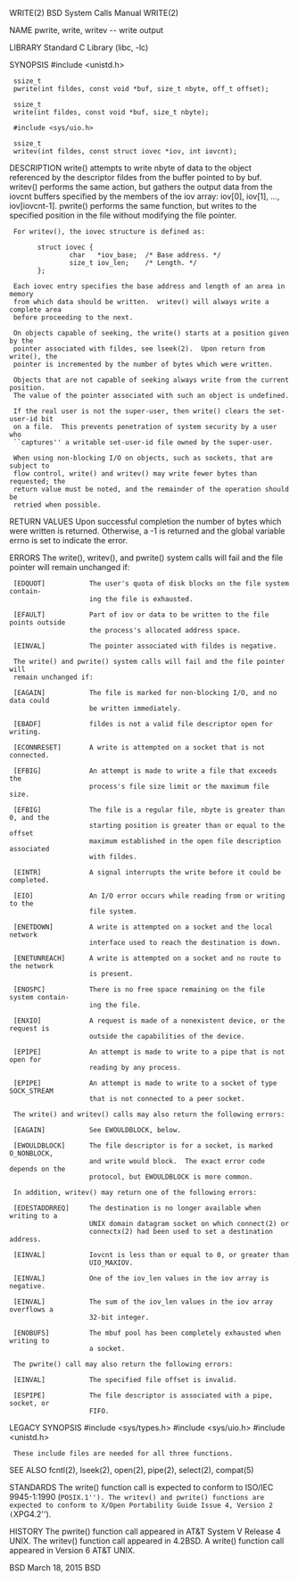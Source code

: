 WRITE(2) BSD System Calls Manual WRITE(2)

NAME
pwrite, write, writev -- write output

LIBRARY
Standard C Library (libc, -lc)

SYNOPSIS
#include <unistd.h>

     ssize_t
     pwrite(int fildes, const void *buf, size_t nbyte, off_t offset);

     ssize_t
     write(int fildes, const void *buf, size_t nbyte);

     #include <sys/uio.h>

     ssize_t
     writev(int fildes, const struct iovec *iov, int iovcnt);

DESCRIPTION
write() attempts to write nbyte of data to the object referenced by the
descriptor fildes from the buffer pointed to by buf. writev() performs the
same action, but gathers the output data from the iovcnt buffers specified by
the members of the iov array: iov[0], iov[1], ..., iov[iovcnt-1]. pwrite()
performs the same function, but writes to the specified position in the file
without modifying the file pointer.

     For writev(), the iovec structure is defined as:

           struct iovec {
                   char   *iov_base;  /* Base address. */
                   size_t iov_len;    /* Length. */
           };

     Each iovec entry specifies the base address and length of an area in memory
     from which data should be written.  writev() will always write a complete area
     before proceeding to the next.

     On objects capable of seeking, the write() starts at a position given by the
     pointer associated with fildes, see lseek(2).  Upon return from write(), the
     pointer is incremented by the number of bytes which were written.

     Objects that are not capable of seeking always write from the current position.
     The value of the pointer associated with such an object is undefined.

     If the real user is not the super-user, then write() clears the set-user-id bit
     on a file.  This prevents penetration of system security by a user who
     ``captures'' a writable set-user-id file owned by the super-user.

     When using non-blocking I/O on objects, such as sockets, that are subject to
     flow control, write() and writev() may write fewer bytes than requested; the
     return value must be noted, and the remainder of the operation should be
     retried when possible.

RETURN VALUES
Upon successful completion the number of bytes which were written is returned.
Otherwise, a -1 is returned and the global variable errno is set to indicate
the error.

ERRORS
The write(), writev(), and pwrite() system calls will fail and the file pointer
will remain unchanged if:

     [EDQUOT]           The user's quota of disk blocks on the file system contain-
                        ing the file is exhausted.

     [EFAULT]           Part of iov or data to be written to the file points outside
                        the process's allocated address space.

     [EINVAL]           The pointer associated with fildes is negative.

     The write() and pwrite() system calls will fail and the file pointer will
     remain unchanged if:

     [EAGAIN]           The file is marked for non-blocking I/O, and no data could
                        be written immediately.

     [EBADF]            fildes is not a valid file descriptor open for writing.

     [ECONNRESET]       A write is attempted on a socket that is not connected.

     [EFBIG]            An attempt is made to write a file that exceeds the
                        process's file size limit or the maximum file size.

     [EFBIG]            The file is a regular file, nbyte is greater than 0, and the
                        starting position is greater than or equal to the offset
                        maximum established in the open file description associated
                        with fildes.

     [EINTR]            A signal interrupts the write before it could be completed.

     [EIO]              An I/O error occurs while reading from or writing to the
                        file system.

     [ENETDOWN]         A write is attempted on a socket and the local network
                        interface used to reach the destination is down.

     [ENETUNREACH]      A write is attempted on a socket and no route to the network
                        is present.

     [ENOSPC]           There is no free space remaining on the file system contain-
                        ing the file.

     [ENXIO]            A request is made of a nonexistent device, or the request is
                        outside the capabilities of the device.

     [EPIPE]            An attempt is made to write to a pipe that is not open for
                        reading by any process.

     [EPIPE]            An attempt is made to write to a socket of type SOCK_STREAM
                        that is not connected to a peer socket.

     The write() and writev() calls may also return the following errors:

     [EAGAIN]           See EWOULDBLOCK, below.

     [EWOULDBLOCK]      The file descriptor is for a socket, is marked O_NONBLOCK,
                        and write would block.  The exact error code depends on the
                        protocol, but EWOULDBLOCK is more common.

     In addition, writev() may return one of the following errors:

     [EDESTADDRREQ]     The destination is no longer available when writing to a
                        UNIX domain datagram socket on which connect(2) or
                        connectx(2) had been used to set a destination address.

     [EINVAL]           Iovcnt is less than or equal to 0, or greater than
                        UIO_MAXIOV.

     [EINVAL]           One of the iov_len values in the iov array is negative.

     [EINVAL]           The sum of the iov_len values in the iov array overflows a
                        32-bit integer.

     [ENOBUFS]          The mbuf pool has been completely exhausted when writing to
                        a socket.

     The pwrite() call may also return the following errors:

     [EINVAL]           The specified file offset is invalid.

     [ESPIPE]           The file descriptor is associated with a pipe, socket, or
                        FIFO.

LEGACY SYNOPSIS
#include <sys/types.h>
#include <sys/uio.h>
#include <unistd.h>

     These include files are needed for all three functions.

SEE ALSO
fcntl(2), lseek(2), open(2), pipe(2), select(2), compat(5)

STANDARDS
The write() function call is expected to conform to ISO/IEC 9945-1:1990
(`POSIX.1''). The writev() and pwrite() functions are expected to conform to X/Open Portability Guide Issue 4, Version 2 (`XPG4.2'').

HISTORY
The pwrite() function call appeared in AT&T System V Release 4 UNIX. The
writev() function call appeared in 4.2BSD. A write() function call appeared in
Version 6 AT&T UNIX.

BSD March 18, 2015 BSD
